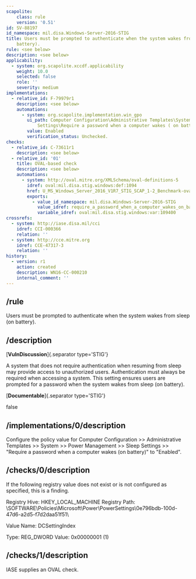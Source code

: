 ```yaml
---
scapolite:
    class: rule
    version: '0.51'
id: SV-88197
id_namespace: mil.disa.Windows-Server-2016-STIG
title: Users must be prompted to authenticate when the system wakes from sleep (on
    battery).
rule: <see below>
description: <see below>
applicability:
  - system: org.scapolite.xccdf.applicability
    weight: 10.0
    selected: false
    role: ''
    severity: medium
implementations:
  - relative_id: F-79979r1
    description: <see below>
    automations:
      - system: org.scapolite.implementation.win_gpo
        ui_path: Computer Configuration\Administrative Templates\System\Power Management\Sleep
            Settings\Require a password when a computer wakes ( on battery )
        value: Enabled
        verification_status: Unchecked.
checks:
  - relative_id: C-73611r1
    description: <see below>
  - relative_id: '01'
    title: OVAL-based check
    description: <see below>
    automations:
      - system: http://oval.mitre.org/XMLSchema/oval-definitions-5
        idref: oval:mil.disa.stig.windows:def:1094
        href: U_MS_Windows_Server_2016_V1R7_STIG_SCAP_1-2_Benchmark-oval.xml
        exports:
          - value_id_namespace: mil.disa.Windows-Server-2016-STIG
            value_idref: require_a_password_when_a_computer_wakes_on_battery_var
            variable_idref: oval:mil.disa.stig.windows:var:109400
crossrefs:
  - system: http://iase.disa.mil/cci
    idref: CCI-000366
    relation: ''
  - system: http://cce.mitre.org
    idref: CCE-47317-3
    relation: ''
history:
  - version: r1
    action: created
    description: WN16-CC-000210
    internal_comment: ''
---
```



## /rule

Users must be prompted to authenticate when the system wakes from sleep (on battery).

## /description

[**VulnDiscussion**]{.separator type='STIG'}

A system that does not require authentication when resuming from sleep may provide access to unauthorized users. Authentication must always be required when accessing a system. This setting ensures users are prompted for a password when the system wakes from sleep (on battery).

[**Documentable**]{.separator type='STIG'}

false

## /implementations/0/description

Configure the policy value for Computer Configuration >> Administrative Templates >> System >> Power Management >> Sleep Settings >> "Require a password when a computer wakes (on battery)" to "Enabled".

## /checks/0/description

If the following registry value does not exist or is not configured as specified, this is a finding.

Registry Hive: HKEY_LOCAL_MACHINE
Registry Path: \SOFTWARE\Policies\Microsoft\Power\PowerSettings\0e796bdb-100d-47d6-a2d5-f7d2daa51f51\

Value Name: DCSettingIndex

Type: REG_DWORD
Value: 0x00000001 (1)

## /checks/1/description

IASE supplies an OVAL check.
